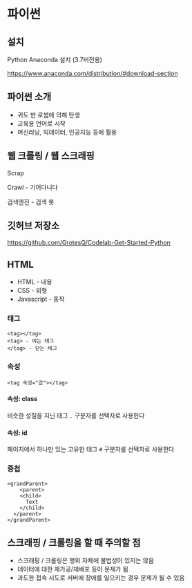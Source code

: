 # 파이썬

## 설치

Python Anaconda 설치 (3.7버전용)

https://www.anaconda.com/distribution/#download-section

## 파이썬 소개

- 귀도 반 로썸에 의해 탄생
- 교육용 언어로 시작
- 머신러닝, 빅데이터, 인공지능 등에 활용

## 웹 크롤링 / 웹 스크래핑

Scrap

Crawl - 기어다니다

검색엔진 - 검색 봇

## 깃허브 저장소

https://github.com/GrotesQ/Codelab-Get-Started-Python

## HTML

- HTML - 내용
- CSS - 외형
- Javascript - 동작

### 태그

```
<tag></tag>
<tag> - 여는 태그
</tag> - 닫는 태그
```

### 속성

```
<tag 속성="값"></tag>
```

#### 속성: class

비슷한 성질을 지닌 태그
`.` 구분자를 선택자로 사용한다

#### 속성: id

페이지에서 하나만 있는 고유한 태그
`#` 구분자를 선택자로 사용한다

### 중첩

```
<grandParent>
	<parent>
    <child>
      Text
    </child>
  </parent>
</grandParent>
```

## 스크래핑 / 크롤링을 할 때 주의할 점

- 스크래핑 / 크롤링은 행위 자체에 불법성이 있지는 않음
- 데이터에 대한 재가공/재배포 등이 문제가 됨
- 과도한 접속 시도로 서버에 장애를 일으키는 경우 문제가 될 수 있음





